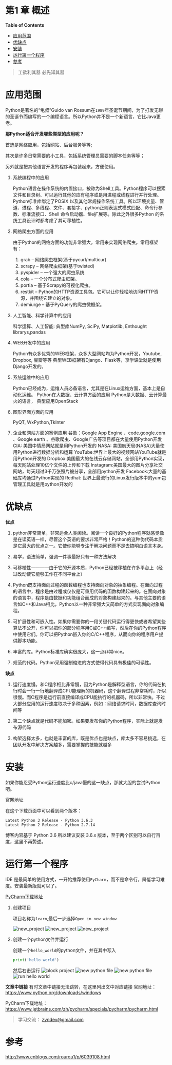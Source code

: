 <h1> 第1 章 概述 </h1>

**Table of Contents**
<!-- TOC -->

- [应用范围](#应用范围)
- [优缺点](#优缺点)
- [安装](#安装)
- [运行第一个程序](#运行第一个程序)
- [参考](#参考)

<!-- /TOC -->

> 工欲利其器 必先知其器


# 应用范围

Python是著名的“龟叔”Guido van Rossum在`1989`年圣诞节期间，为了打发无聊的圣诞节而编写的一个编程语言。所以Python并不是一个新语言，它比Java更老。

**那Python适合开发哪些类型的应用呢？**

首选是网络应用，包括网站、后台服务等等;

其次是许多日常需要的小工具，包括系统管理员需要的脚本任务等等；

另外就是把其他语言开发的程序再包装起来，方便使用。


1. 系统编程中的应用

    Python语言在操作系统的内置接口，被称为Shell工具。Python程序可以搜索文件和目录树、可以运行其他的应有程序或是用进程或线程进行并行处理。Python标准库绑定了POSIX 以及其他常规操作系统工具。所以环境变量、管道、进程、多线程、文件、套接字、python正则表达式模式匹配、命令行参数、标准流接口、Shell 命令启动器、file扩展等。除此之外很多Python 的系统工具设计时都考虑了其可移植性。

1. 网络爬虫方面的应用

    由于Python的网络方面的功能非常强大，常用来实现网络爬虫。常用框架有：
    1. grab – 网络爬虫框架(基于pycurl/multicur)
    1. scrapy – 网络爬虫框架(基于twisted)
    1. pyspider – 一个强大的爬虫系统
    1. cola – 一个分布式爬虫框架。
    1. portia – 基于Scrapy的可视化爬虫。
    1. restkit – Python的HTTP资源工具包。它可以让你轻松地访问HTTP资源，并围绕它建立的对象。
    1. demiurge – 基于PyQuery的爬虫微框架。

1. 人工智能、科学计算中的应用

    科学运算、人工智能: 典型库NumPy, SciPy, Matplotlib, Enthought librarys,pandas

1. WEB开发中的应用

    Python有众多优秀的WEB框架，众多大型网站均为Python开发，Youtube, Dropbox, 豆瓣等等 典型WEB框架有Django、Flask等，享学课堂就是使用Django开发的。

1. 系统运维中的应用

    Python已经成为，运维人员必备语言，尤其是在Linux运维方面，基本上是自动化运维。
    Python在大数据、云计算方面的应用
    Python是大数据、云计算最火的语言， 典型应用OpenStack


1. 图形界面方面的应用

    PyQT, WxPython,TkInter

1. 企业和网站方面的案例应用
    谷歌：Google App Engine 、code.google.com 、Google earth 、谷歌爬虫、Google广告等项目都在大量使用Python开发
    CIA: 美国中情局网站就是用Python开发的
    NASA: 美国航天局(NASA)大量使用Python进行数据分析和运算
    YouTube:世界上最大的视频网站YouTube就是用Python开发的
    Dropbox:美国最大的在线云存储网站，全部用Python实现，每天网站处理10亿个文件的上传和下载
    Instagram:美国最大的图片分享社交网站，每天超过3千万张照片被分享，全部用python开发
    Facebook:大量的基础库均通过Python实现的
    Redhat: 世界上最流行的Linux发行版本中的yum包管理工具就是用python开发的


# 优缺点

**优点**

1. python非常简单，非常适合人类阅读。阅读一个良好的Python程序就感觉像是在读英语一样，尽管这个英语的要求非常严格！Python的这种伪代码本质是它最大的优点之一。它使你能够专注于解决问题而不是去搞明白语言本身。

1. 易学，语法简单，强调一件事最好只有一种方法解决

1. 可移植性————由于它的开源本质，Python已经被移植在许多平台上（经过改动使它能够工作在不同平台上）

1. Python既支持面向过程的函数编程也支持面向对象的抽象编程。在面向过程的语言中，程序是由过程或仅仅是可重用代码的函数构建起来的。在面向对象的语言中，程序是由数据和功能组合而成的对象构建起来的。与其他主要的语言如C++和Java相比，Python以一种非常强大又简单的方式实现面向对象编程。

1. 可扩展性和可嵌入性。如果你需要你的一段关键代码运行得更快或者希望某些算法不公开，你可以把你的部分程序用C或C++编写，然后在你的Python程序中使用它们。你可以把Python嵌入你的C/C++程序，从而向你的程序用户提供脚本功能。

1. 丰富的库。Python标准库确实很庞大，这一点非常nice。

1. 规范的代码。Python采用强制缩进的方式使得代码具有极佳的可读性。


**缺点**

1. 运行速度慢。和C程序相比非常慢，因为Python是解释型语言，你的代码在执行时会一行一行地翻译成CPU能理解的机器码，这个翻译过程非常耗时，所以很慢。而C程序是运行前直接编译成CPU能执行的机器码，所以非常快。不过大部分应用的运行速度取决于多种因素，例如：网络请求时间，数据库查询时间等

2. 第二个缺点就是代码不能加密。如果要发布你的Python程序，实际上就是发布源代码

3. 构架选择太多，也就是丰富的库，既是优点也是缺点，库太多不容易挑选，在团队开发中解决方案越多，需要掌握的技能就越多


# 安装

如果你能忍受Python运行速度比c/java慢的这一缺点，那就大胆的尝试Python吧。

[官网地址](https://www.python.org/downloads/windows/)

在这个下载页面中可以看到两个版本：

    Latest Python 3 Release - Python 3.6.3
    Latest Python 2 Release - Python 2.7.14

博客内容基于 Python 3.6 所以建议安装 3.6.x 版本，至于两个区别可以自行百度，这里不再赘述。

# 运行第一个程序

IDE 是最简单的使用方式，一开始推荐使用`PyCharm`，而不是命令行，降低学习难度。安装最新版就可以了。

[PyCharm下载地址](https://www.jetbrains.com/zh/pycharm/specials/pycharm/pycharm.html)

1. 创建项目

    项目名称为`learn`,最后一步选择`Open in new window`

    ![new_project](./resources/py_new.png)
    ![new_project](./resources/py_new_project_learn.png)
    ![new_project](./resources/new_window.png)

1. 创建一个python文件并运行

    创建一个`hello_world`的python文件，并在其中写入
    ```python
    print('hello world')
    ```
    然后右击运行
    ![block project](./resources/block_project.png)
    ![new python file](./resources/new_python_file.png)
    ![new python file](./resources/hello_world.png)
    ![run hello world](./resources/run_hello_world.png)


**文章中链接**
有时文章中链接无法跳转，在这里列出文中对应链接
官网地址：https://www.python.org/downloads/windows

PyCharm下载地址：https://www.jetbrains.com/zh/pycharm/specials/pycharm/pycharm.html

> 学习交流： zyndev@gmail.com

# 参考
http://www.cnblogs.com/rourou1/p/6039108.html